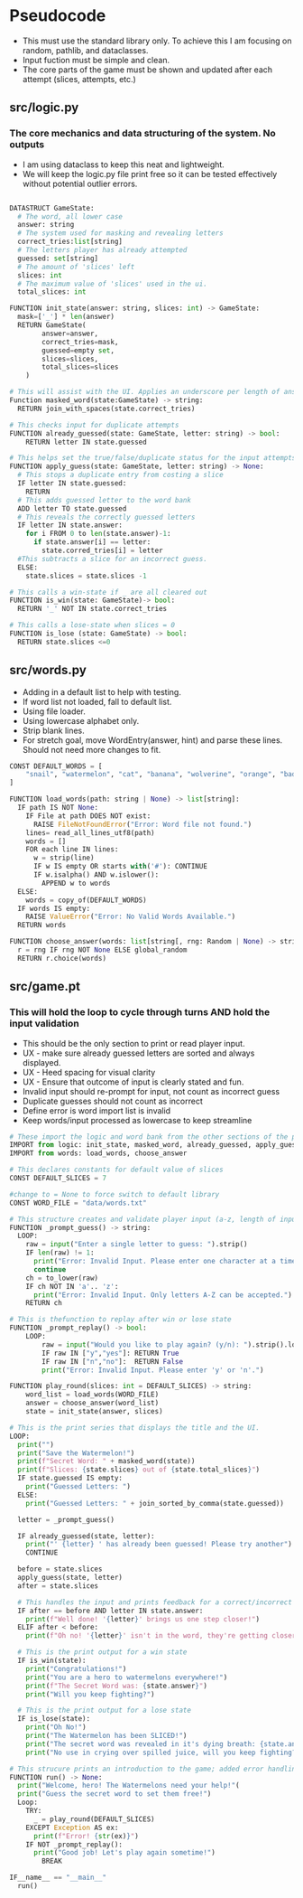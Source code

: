 # Pseudocode

* This must use the standard library only. To achieve this I am focusing on random, pathlib, and dataclasses.
* Input fuction must be simple and clean.
* The core parts of the game must be shown and updated after each attempt (slices, attempts, etc.)

## src/logic.py
### The core mechanics and data structuring of the system. No outputs

* I am using dataclass to keep this neat and lightweight.
* We will keep the logic.py file print free so it can be tested effectively without potential outlier errors.

```python

DATASTRUCT GameState:
  # The word, all lower case
  answer: string
  # The system used for masking and revealing letters
  correct_tries:list[string]
  # The letters player has already attempted
  guessed: set[string]
  # The amount of 'slices' left
  slices: int
  # The maximum value of 'slices' used in the ui.
  total_slices: int

FUNCTION init_state(answer: string, slices: int) -> GameState:
  mask=['_'] * len(answer)
  RETURN GameState(
        answer=answer,
        correct_tries=mask,
        guessed=empty set,
        slices=slices,
        total_slices=slices
    )

# This will assist with the UI. Applies an underscore per length of answer.
Function masked_word(state:GameState) -> string:
  RETURN join_with_spaces(state.correct_tries)

# This checks input for duplicate attempts
FUNCTION already_guessed(state: GameState, letter: string) -> bool:
    RETURN letter IN state.guessed

# This helps set the true/false/duplicate status for the input attempts
FUNCTION apply_guess(state: GameState, letter: string) -> None:
  # This stops a duplicate entry from costing a slice
  IF letter IN state.guessed:
    RETURN
  # This adds guessed letter to the word bank
  ADD letter TO state.guessed
  # This reveals the correctly guessed letters
  IF letter IN state.answer:
    for i FROM 0 to len(state.answer)-1:
      if state.answer[i] == letter:
        state.corred_tries[i] = letter
  #This subtracts a slice for an incorrect guess.
  ELSE:
    state.slices = state.slices -1

# This calls a win-state if _ are all cleared out
FUNCTION is_win(state: GameState)-> bool:
  RETURN '_' NOT IN state.correct_tries

# This calls a lose-state when slices = 0
FUNCTION is_lose (state: GameState) -> bool:
  RETURN state.slices <=0

```
## src/words.py

* Adding in a default list to help with testing.
* If word list not loaded, fall to default list.
* Using file loader.
* Using lowercase alphabet only.
* Strip blank lines.
* For stretch goal, move WordEntry(answer, hint) and parse these lines. Should not need more changes to fit.

```python
CONST DEFAULT_WORDS = [
    "snail", "watermelon", "cat", "banana", "wolverine", "orange", "badger", "grape", "antelope", "calamansi",
]

FUNCTION load_words(path: string | None) -> list[string]:
  IF path IS NOT None:
    IF File at path DOES NOT exist:
      RAISE FileNotFoundError("Error: Word file not found.")
    lines= read_all_lines_utf8(path)
    words = []
    FOR each line IN lines:
      w = strip(line)
      IF w IS empty OR starts with('#'): CONTINUE
      IF w.isalpha() AND w.islower():
        APPEND w to words
  ELSE:
    words = copy_of(DEFAULT_WORDS)
  IF words IS empty:
    RAISE ValueError("Error: No Valid Words Available.")
  RETURN words

FUNCTION choose_answer(words: list[string[, rng: Random | None) -> string:
  r = rng IF rng NOT None ELSE global_random
  RETURN r.choice(words)
```
## src/game.pt
### This will hold the loop to cycle through turns AND hold the input validation
* This should be the only section to print or read player input.
* UX - make sure already guessed letters are sorted and always displayed.
* UX - Heed spacing for visual clarity
* UX - Ensure that outcome of input is clearly stated and fun.
* Invalid input should re-prompt for input, not count as incorrect guess
* Duplicate guesses should not count as incorrect
* Define error is word import list is invalid
* Keep words/input processed as lowercase to keep streamline

```python
# These import the logic and word bank from the other sections of the program.
IMPORT from logic: init_state, masked_word, already_guessed, apply_guess, is_win, is_lose
IMPORT from words: load_words, choose_answer

# This declares constants for default value of slices
CONST DEFAULT_SLICES = 7

#change to = None to force switch to default library
CONST WORD_FILE = "data/words.txt"

# This structure creates and validate player input (a-z, length of input, etc.)
FUNCTION _prompt_guess() -> string:
  LOOP:
    raw = input("Enter a single letter to guess: ").strip()
    IF len(raw) != 1:
      print("Error: Invalid Input. Please enter one character at a time.")
      continue
    ch = to_lower(raw)
    IF ch NOT IN 'a'.. 'z':
      print("Error: Invalid Input. Only letters A-Z can be accepted.")
    RETURN ch

# This is thefunction to replay after win or lose state
FUNCTION _prompt_replay() -> bool:
    LOOP:
        raw = input("Would you like to play again? (y/n): ").strip().lower()
        IF raw IN ["y","yes"]: RETURN True
        IF raw IN ["n","no"]:  RETURN False
        print("Error: Invalid Input. Please enter 'y' or 'n'.")

FUNCTION play_round(slices: int = DEFAULT_SLICES) -> string: 
    word_list = load_words(WORD_FILE)
    answer = choose_answer(word_list)
    state = init_state(answer, slices)

# This is the print series that displays the title and the UI.
LOOP:
  print("")
  print("Save the Watermelon!")
  print(f"Secret Word: " + masked_word(state))
  print(f"Slices: {state.slices} out of {state.total_slices}")
  IF state.guessed IS empty:
    print("Guessed Letters: ")
  ELSE:
    print("Guessed Letters: " + join_sorted_by_comma(state.guessed))

  letter = _prompt_guess()

  IF already_guessed(state, letter):
    print("' {letter} ' has already been guessed! Please try another")
    CONTINUE

  before = state.slices
  apply_guess(state, letter)
  after = state.slices

  # This handles the input and prints feedback for a correct/incorrect guess
  IF after == before AND letter IN state.answer:
    print(f"Well done! '{letter}' brings us one step closer!")
  ELIF after < before:
    print(f"Oh no! '{letter}' isn't in the word, they're getting closer to the watermelon!")

  # This is the print output for a win state
  IF is_win(state):
    print("Congratulations!")
    print("You are a hero to watermelons everywhere!")
    print(f"The Secret Word was: {state.answer}")
    print("Will you keep fighting?")

  # This is the print output for a lose state
  IF is_lose(state):
    print("Oh No!")
    print("The Watermelon has been SLICED!")
    print("The secret word was revealed in it's dying breath: {state.answer}!")
    print("No use in crying over spilled juice, will you keep fighting?"

# This strucure prints an introduction to the game; added error handling
FUNCTION run() -> None:
  print("Welcome, hero! The Watermelons need your help!"(
  print("Guess the secret word to set them free!")
  Loop:
    TRY:
      _ = play_round(DEFAULT_SLICES)
    EXCEPT Exception AS ex:
      print(f"Error! {str(ex)}")
    IF NOT _prompt_replay():
      print("Good job! Let's play again sometime!")
        BREAK

IF__name__ == "__main__"
  run()
  ```
